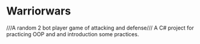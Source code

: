 # Warriorwars

///A random 2 bot player game of attacking and defense///
A C# project for practicing OOP and and introduction some practices.
